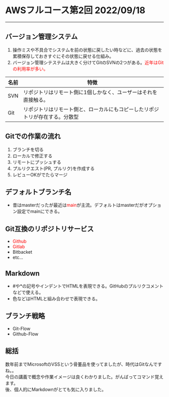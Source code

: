 # AWSフルコース第2回 2022/09/18

---

## バージョン管理システム
 1. 操作ミスや不具合でシステムを前の状態に戻したい時などに、過去の状態を累積保存しておきすぐにその状態に戻せる仕組み。
 2. バージョン管理シテステムは大きく分けてGitのSVNの2つがある。<span style="color: red;">近年はGitの利用率が多い。</span>
 
 | 名前 | 特徴 |
 | --- | --- |
 | SVN | リポジトリはリモート側に1個しかなく、ユーザーはそれを直接触る。 |
 | Git | リポジトリはリモート側と、ローカルにもコピーしたリポジトリが存在する。分散型 |

## Gitでの作業の流れ
 1. ブランチを切る
 2. ローカルで修正する
 3. リモートにプッシュする
 4. プルリクエスト(PR, プルリク)を作成する
 5. レビューOKがでたらマージ
 
## デフォルトブランチ名
 - 昔はmasterだったが最近は<span style="color: red;">main</span>が主流。デフォルトはmasterだがオプション設定でmainにできる。

## Git互換のリポジトリサービス
 - <span style="color: red;">Github</span>
 - <span style="color: red;">Gitlab</span>
 - Bitbacket
 - etc...


## Markdown
* #や*の記号やインデントでHTMLを表現できる。GitHubのプルリクコメントなどで使える。
* 色などはHTMLと組み合わせで表現できる。

## ブランチ戦略
* Git-Flow
* Github-Flow


## 総括
数年前までMicrosoftのVSSという骨董品を使ってましたが、時代はGitなんですね。。  
今日の講義で概念や作業イメージは良くわかりました。がんばってコマンド覚えます。  
後、個人的にMarkdownがとても気に入りました。




